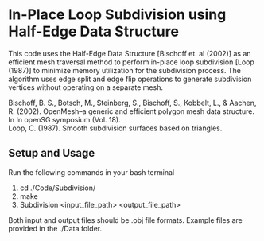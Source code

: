 # In-Place Loop Subdivision using Half-Edge Data Structure

This code uses the Half-Edge Data Structure [Bischoff et. al (2002)] as an efficient mesh traversal method to perform in-place loop subdivision [Loop (1987)] to minimize memory utilization for the subdivision process. The algorithm uses edge split and edge flip operations to generate subdivision vertices without operating on a separate mesh.

Bischoff, B. S., Botsch, M., Steinberg, S., Bischoff, S., Kobbelt, L., & Aachen, R. (2002). OpenMesh–a generic and efficient polygon mesh data structure. In In openSG symposium (Vol. 18). <br>
Loop, C. (1987). Smooth subdivision surfaces based on triangles.

## Setup and Usage

Run the following commands in your bash terminal

1. cd ./Code/Subdivision/
2. make
3. Subdivision <input_file_path> <output_file_path>

Both input and output files should be .obj file formats. Example files are provided in the ./Data folder.
